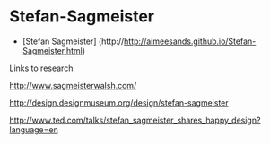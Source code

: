 # Stefan-Sagmeister

- [Stefan Sagmeister] (http://http://aimeesands.github.io/Stefan-Sagmeister.html)



Links to research

http://www.sagmeisterwalsh.com/

http://design.designmuseum.org/design/stefan-sagmeister

http://www.ted.com/talks/stefan_sagmeister_shares_happy_design?language=en

